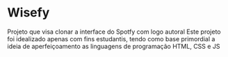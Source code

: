 # Wisefy
Projeto que visa clonar a interface do Spotfy com logo autoral Este projeto foi idealizado apenas com fins estudantis, tendo como base primordial a ideia de aperfeiçoamento as linguagens de programação HTML, CSS e JS
